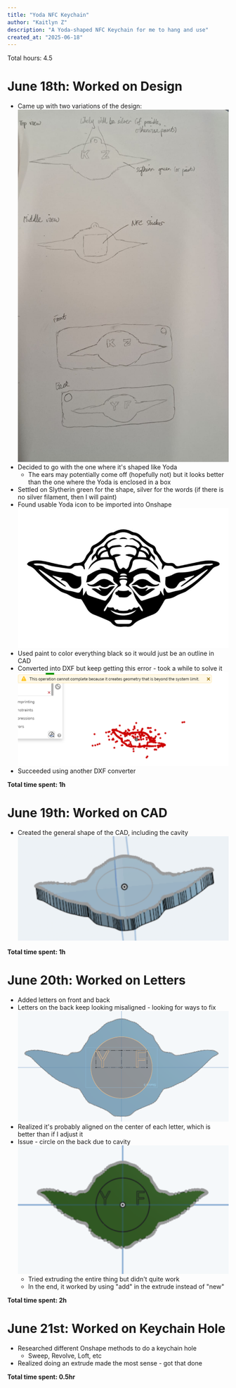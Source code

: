 ```yaml
---
title: "Yoda NFC Keychain"
author: "Kaitlyn Z"
description: "A Yoda-shaped NFC Keychain for me to hang and use"
created_at: "2025-06-18"
---
```


Total hours: 4.5 

# June 18th: Worked on Design
- Came up with two variations of the design:
![2 versions of design](<assets/Design Versions.jpg>)
- Decided to go with the one where it's shaped like Yoda
    - The ears may potentially come off (hopefully not) but it looks better than the one where the Yoda is enclosed in a box
- Settled on Slytherin green for the shape, silver for the words (if there is no silver filament, then I will paint)
- Found usable Yoda icon to be imported into Onshape
![Yoda icon](assets/yoda.png)
- Used paint to color everything black so it would just be an outline in CAD
- Converted into DXF but keep getting this error - took a while to solve it
![alt text](assets/error.png)
- Succeeded using another DXF converter

**Total time spent: 1h**

# June 19th: Worked on CAD
- Created the general shape of the CAD, including the cavity
![alt text](assets/General%20CAD.png)

**Total time spent: 1h**

# June 20th: Worked on Letters
- Added letters on front and back
- Letters on the back keep looking misaligned - looking for ways to fix
![alt text](assets/Misaligned%20Text.png)
- Realized it's probably aligned on the center of each letter, which is better than if I adjust it
- Issue - circle on the back due to cavity
![alt text](assets/cavity.png)
    - Tried extruding the entire thing but didn't quite work
    - In the end, it worked by using "add" in the extrude instead of "new"

**Total time spent: 2h**

# June 21st: Worked on Keychain Hole
- Researched different Onshape methods to do a keychain hole
    - Sweep, Revolve, Loft, etc
- Realized doing an extrude made the most sense - got that done

**Total time spent: 0.5hr**